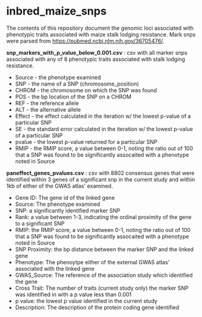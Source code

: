 # inbred_maize_snps
The contents of this repository document the genomic loci associated with phenotypic traits associated with maize stalk lodging resistance.  Mark snps were parsed from https://pubmed.ncbi.nlm.nih.gov/36705476/.

**snp_markers_with_p_value_below_0.001.csv** : csv with all marker snps associated with any of 8 phenotypic traits associated with stalk lodging resistance.
* Source - the phenotype examined
* SNP - the name of a SNP (chromosome_position)
* CHROM - the chromosome on which the SNP was found
* POS - the bp location of the SNP on a CHROM
* REF - the reference allele
* ALT - the alternative allele
* Effect - the effect calculated in the iteration w/ the lowest p-value of a particular SNP
* SE - the standard error calculated in the iteration w/ the lowest p-value of a particular SNP
* pvalue - the lowest p-value returned for a particular SNP
* RMIP - the RMIP score, a value between 0-1, noting the ratio out of 100 that a SNP was found to be significantly assocaited with a phenotype noted in Source

**paneffect_genes_pvalues.csv** : csv with 8802 consensus genes that were identified within 3 genes of a significant snp in the current study and within 1kb of either of the GWAS atlas' examined.
* Gene ID: The gene id of the linked gene
* Source: The phenotype examined
* SNP: a significantly identified marker SNP
* Rank: a value between 1-3, indicating the ordinal proximity of the gene to a significant SNP
* RMIP: the RMIP score, a value between 0-1, noting the ratio out of 100 that a SNP was found to be significantly assocaited with a phenotype noted in Source
* SNP Proximity: the bp distance between the marker SNP and the linked gene
* Phenotype: The phenoytpe either of the external GWAS atlas' associated with the linked gene
* GWAS_Source: The reference of the association study which identified the gene
* Cross Trait: The number of traits (current study only) the marker SNP was identified in with a p value less than 0.001
* p value: the lowest p value identified in the current study
* Description: The description of the protein coding gene identified

